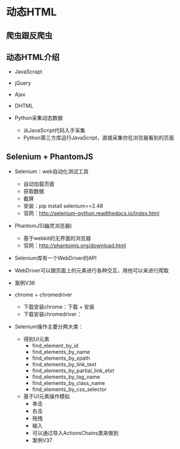 # 动态HTML

## 爬虫跟反爬虫

## 动态HTML介绍
- JavaScrapt
- jQuery
- Ajax
- DHTML

- Python采集动态数据
    - 从JavaScript代码入手采集
    - Python第三方库运行JavaScript，直接采集你在浏览器看到的页面
    
## Selenium + PhantomJS
- Selenium：web自动化测试工具
    - 自动加载页面
    - 获取数据
    - 截屏
    - 安装：pip install selenium==2.48
    - 官网：http://selenium-python.readthedocs.io/index.html
- PhantomJS(幽灵浏览器)
    - 基于webkit的无界面的浏览器
    - 官网：http://phantomjs.org/download.html
- Selenium库有一个WebDriver的API
- WebDriver可以跟页面上的元素进行各种交互，用他可以来进行爬取
- 案例V36

- chrome + chromedriver
    - 下载安装chrome：下载 + 安装
    - 下载安装chromedriver：
- Selenium操作主要分两大类：
    - 得到UI元素
        - find_element_by_id
        - find_elements_by_name
        - find_elements_by_xpath
        - find_elements_by_link_text
        - find_elements_by_partial_link_etxt
        - find_elements_by_tag_name
        - find_elements_by_class_name
        - find_elements_by_css_selector
    - 基于UI元素操作模拟
        - 单击
        - 右击
        - 拖拽
        - 输入
        - 可以通过导入ActionsChains类来做到
        - 案例V37
